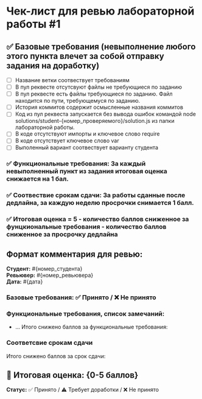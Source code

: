 # Чек-лист для ревью лабораторной работы #1

## ✅ Базовые требования (невыполнение любого этого пункта влечет за собой отправку задания на доработку)
- [ ] Название ветки соотвествует требованиям
- [ ] В пул реквесте отсутсвуют файлы не требующиеся по заданию
- [ ] В пул реквесте есть файлы требующиеся по заданию. Файл находится по пути, требующемуся по заданию.
- [ ] История коммитов содержит осмысленные названия коммитов
- [ ] Код из пул реквеста запускается без вывода ошибок командой node solutions/student-{номер_проверяемого}/solution.js из папки лабораторной работы.
- [ ] В коде отсутствуют импорты и ключевое слово require
- [ ] В коде отсутствует ключевое слово var
- [ ] Выполенный вариант соотвествует варианту студента

### ✅ Функциональные требования: За каждый невыполненный пункт из задания итоговая оценка снижается на 1 бал. 

### ✅ Соотвествие срокам сдачи: За работы сданные после дедлайна, за каждую неделю просрочки снимается 1 балл.

### ✅ Итоговая оценка = 5 - количество баллов сниженное за фунцкиональные требования - количество баллов сниженное за просрочку дедлайна

## Формат комментария для ревью:

**Студент:** #{номер_студента}  
**Ревьювер:** #{номер_ревьювера}  
**Дата:** #{дата}

### Базовые требования: ✅ Принято / ❌ Не принято

### Функциональные требования, список замечаний:
- ...
Итого снижено баллов за функциональные требования: 
### Соответсвие срокам сдачи 
Итого снижено баллов за срок сдачи: 

## 🎯 Итоговая оценка: {0-5 баллов}

**Статус:** ✅ Принято / ⚠️ Требует доработки / ❌ Не принято